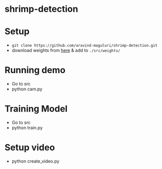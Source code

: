 # shrimp-detection

# Setup
- `git clone https://github.com/aravind-maguluri/shrimp-detection.git`
- download weights from [here](https://drive.google.com/drive/folders/19Q-U7rg3Jd0hTHHW8wx6CIYtHPxLfeiE?usp=sharing) & add to `./src/weights/`


# Running demo
- Go to src
- python cam.py

# Training Model
- Go to src
- python train.py

# Setup video
- python create_video.py
